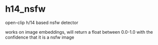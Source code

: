 # h14_nsfw
open-clip h/14 based nsfw detector

works on image embeddings, will return a float between 0.0-1.0 with the confidence that it is a nsfw image
